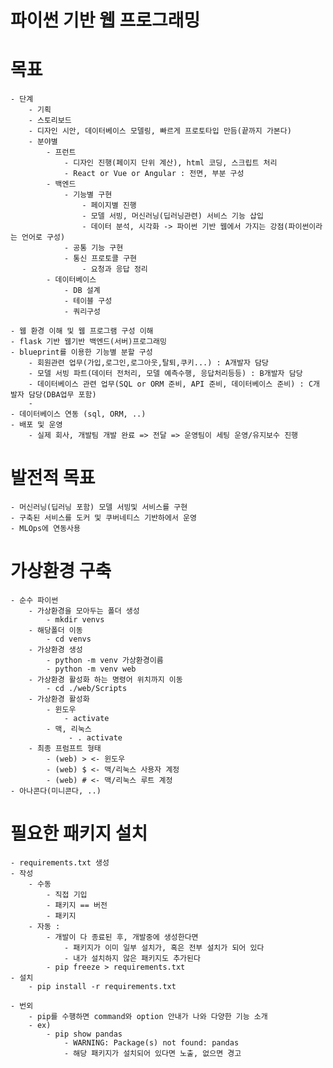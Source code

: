 # 파이썬 기반 웹 프로그래밍

# 목표
    - 단계
        - 기획
        - 스토리보드
        - 디자인 시안, 데이터베이스 모델링, 빠르게 프로토타입 만듬(끝까지 가본다)
        - 분야별
            - 프런트
                - 디자인 진행(페이지 단위 계산), html 코딩, 스크립트 처리
                - React or Vue or Angular : 전면, 부분 구성
            - 백엔드
                - 기능별 구현
                    - 페이지별 진행
                    - 모델 서빙, 머신러닝(딥러닝관련) 서비스 기능 삽입
                    - 데이터 분석, 시각화 -> 파이썬 기반 웹에서 가지는 강점(파이썬이라는 언어로 구성) 
                - 공통 기능 구현
                - 통신 프로토콜 구현
                    - 요청과 응답 정리
            - 데이터베이스
                - DB 설계
                - 테이블 구성
                - 쿼리구성
            
    - 웹 환경 이해 및 웹 프로그램 구성 이해
    - flask 기반 웹기반 백엔드(서버)프로그래밍
    - blueprint를 이용한 기능별 분할 구성
        - 회원관련 업무(가입,로그인,로그아웃,탈퇴,쿠키...) : A개발자 담당
        - 모델 서빙 파트(데이터 전처리, 모델 예측수행, 응답처리등등) : B개발자 담당
        - 데이터베이스 관련 업무(SQL or ORM 준비, API 준비, 데이터베이스 준비) : C개발자 담당(DBA업무 포함)
        - 
    - 데이터베이스 연동 (sql, ORM, ..)
    - 배포 및 운영
        - 실제 회사, 개발팀 개발 완료 => 전달 => 운영팀이 세팅 운영/유지보수 진행

# 발전적 목표
    - 머신러닝(딥러닝 포함) 모델 서빙및 서비스를 구현
    - 구축된 서비스를 도커 및 쿠버네티스 기반하에서 운영
    - MLOps에 연동사용

# 가상환경 구축
    - 순수 파이썬
        - 가상환경을 모아두는 폴더 생성 
            - mkdir venvs
        - 해당폴더 이동
            - cd venvs
        - 가상환경 생성
            - python -m venv 가상환경이름
            - python -m venv web
        - 가상환경 활성화 하는 명령어 위치까지 이동
            - cd ./web/Scripts
        - 가상환경 활성화
            - 윈도우
                - activate
            - 맥, 리눅스
                 - . activate
        - 최종 프럼프트 형태
            - (web) > <- 윈도우
            - (web) $ <- 맥/리눅스 사용자 계정
            - (web) # <- 맥/리눅스 루트 계정
    - 아나콘다(미니콘다, ..)

# 필요한 패키지 설치
    - requirements.txt 생성
    - 작성
        - 수동
            - 직접 기입
            - 패키지 == 버전
            - 패키지
        - 자동 : 
            - 개발이 다 종료된 후, 개발중에 생성한다면 
                - 패키지가 이미 일부 설치가, 혹은 전부 설치가 되어 있다
                - 내가 설치하지 않은 패키지도 추가된다
            - pip freeze > requirements.txt
    - 설치
        - pip install -r requirements.txt

    - 번외
        - pip를 수행하면 command와 option 안내가 나와 다양한 기능 소개
        - ex)
            - pip show pandas
                - WARNING: Package(s) not found: pandas
                - 해당 패키지가 설치되어 있다면 노출, 없으면 경고